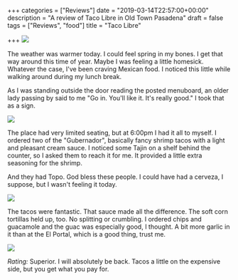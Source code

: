 +++
categories = ["Reviews"]
date = "2019-03-14T22:57:00+00:00"
description = "A review of Taco Libre in Old Town Pasadena"
draft = false
tags = ["Reviews", "food"]
title = "Taco Libre"

+++
![](https://res.cloudinary.com/tobyblog/image/upload/v1552629476/img/576933C9-5E92-4C23-B1AF-8B342EF82BDF.jpg)

The weather was warmer today. I could feel spring in my bones. I get that way around this time of year. Maybe I was feeling a little homesick. Whatever the case, I've been craving Mexican food. I noticed this little while walking around during my lunch break. 

As I was standing outside the door reading the posted menuboard, an older lady passing by said to me "Go in. You'll like it. It's really good." I took that as a sign.
<!--more-->

![](https://res.cloudinary.com/tobyblog/image/upload/v1552629608/img/5BFDCAF7-9CBF-4CD7-915A-877315CEDD06.jpg)

The place had very limited seating, but at 6:00pm I had it all to myself. I ordered two of the "Gubernador", basically fancy shrimp tacos with a light and pleasant cream sauce. I noticed some Tajin on a shelf behind the counter, so I asked them to reach it for me. It provided a little extra seasoning for the shrimp.

And they had Topo. God bless these people. I could have had a cerveza, I suppose, but I wasn't feeling it today.

![](https://res.cloudinary.com/tobyblog/image/upload/v1552629687/img/6A681B49-CC2B-4D86-BEE8-4FC5BD2C3E6D.jpg)

The tacos were fantastic. That sauce made all the difference. The soft corn tortillas held up, too. No splitting or crumbling. I ordered chips and guacamole and the guac was especially good, I thought. A bit more garlic in it than at the El Portal, which is a good thing, trust me.

![](https://res.cloudinary.com/tobyblog/image/upload/v1552629508/img/241EA444-4B47-4456-88DA-D525C6879F99.jpg)

*Rating:* Superior. I will absolutely be back. Tacos a little on the expensive side, but you get what you pay for.